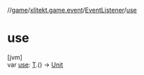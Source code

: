 //[game](../../../index.md)/[xlitekt.game.event](../index.md)/[EventListener](index.md)/[use](use.md)

# use

[jvm]\
var [use](use.md): [T](index.md).() -&gt; [Unit](https://kotlinlang.org/api/latest/jvm/stdlib/kotlin/-unit/index.html)
